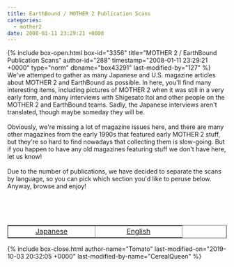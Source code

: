 ```yaml
---
title: EarthBound / MOTHER 2 Publication Scans
categories:
  - mother2
date: 2008-01-11 23:29:21 +0000
---
```

{% include box-open.html box-id="3356" title="MOTHER 2 / EarthBound Publication Scans" author-id="288" timestamp="2008-01-11 23:29:21 +0000" type="norm" dbname="box43291" last-modified-by="127" %}
We've attemped to gather as many Japanese and U.S. magazine articles about MOTHER 2 and EarthBound as possible. In here, you'll find many interesting items, including pictures of MOTHER 2 when it was still in a very early form, and many interviews with Shigesato Itoi and other people on the MOTHER 2 and EarthBound teams. Sadly, the Japanese interviews aren't translated, though maybe someday they will be.
<br /><br />
Obviously, we're missing a lot of magazine issues here, and there are many other magazines from the early 1990s that featured early MOTHER 2 stuff, but they're so hard to find nowadays that collecting them is slow-going. But if you happen to have any old magazines featuring stuff we don't have here, let us know!
<br /><br />
Due to the number of publications, we have decided to separate the scans by language, so you can pick which section you'd like to peruse below. Anyway, browse and enjoy!

<br /><br /><br />

<center><table class="fixed" border="1">
    <col width="200px" />
    <col width="200px" />
<tr>
<td><center><font size="3"><a href="japanese.php">Japanese</a></font></center></td>
<td><center><font size="3"><a href="english.php">English</a></font></center></td>
</tr>
</table>
</center>
{% include box-close.html author-name="Tomato" last-modified-on="2019-10-03 20:32:05 +0000" last-modified-by-name="CerealQueen" %}
